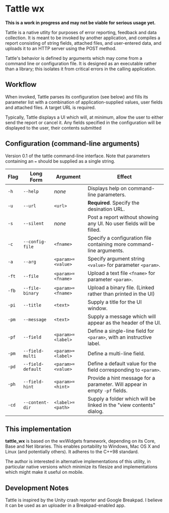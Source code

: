# Tattle wx

**This is a work in progress and may not be viable for serious usage yet.**

Tattle is a native utlity for purposes of error reporting, feedback and data collection.  It is meant to be invoked by another application, and compiles a report consisting of string fields, attached files, and user-entered data, and uploads it to an HTTP server using the POST method.

Tattle's behavior is defined by arguments which may come from a command line or configuration file.  It is designed as an executable rather than a library; this isolates it from critical errors in the calling application.


## Workflow

When invoked, Tattle parses its configuration (see below) and fills its parameter list with a combination of application-supplied values, user fields and attached files.  A target URL is required.

Typically, Tattle displays a UI which will, at minimum, allow the user to either send the report or cancel it.  Any fields specified in the configuration will be displayed to the user, their contents submitted


## Configuration (command-line arguments)

Version 0.1 of the tattle command-line interface.  Note that parameters containing an `=` should be supplied as a single string.

| Flag  | Long Form        | Argument          | Effect |
|-------|------------------|-------------------|--------|
| `-h`  | `--help`         | _none_            | Displays help on command-line parameters. |
| `-u`  | `--url`          | `<url>`           | **Required**.  Specify the desination URL. |
| `-s`  | `--silent`       | _none_            | Post a report without showing any UI.  No user fields will be filled. |
| `-c`  | `--config-file`  | `<fname>`         | Specify a configuration file containing more command-line arguments. |
| `-a`  | `--arg`          | `<param>=<value>` | Specify argument string `<value>` for parameter `<param>`. |
| `-ft` | `--file`         | `<param>=<fname>` | Upload a text file `<fname>` for parameter `<param>`. |
| `-fb` | `--file-binary`  | `<param>=<fname>` | Upload a binary file.  (Linked rather than printed in the UI) |
| `-pi` | `--title`        | `<text>`          | Supply a title for the UI window. |
| `-pm` | `--message`      | `<text>`          | Supply a message which will appear as the header of the UI. |
| `-pf` | `--field`        | `<param>=<label>` | Define a single-line field for `<param>`, with an instructive label. |
| `-pm` | `--field-multi`  | `<param>=<label>` | Define a multi-line field. |
| `-pd` | `--field-default`| `<param>=<value>` | Define a default value for the field corresponding to `<param>`. |
| `-ph` | `--field-hint`   | `<param>=<hint>`  | Provide a hint message for a parameter.  Will appear in empty `-pf` fields. |
| `-cd` | `--content-dir`  | `<label>=<path>`  | Supply a folder which will be linked in the "view contents" dialog. |


## This implementation

**tattle_wx** is based on the wxWidgets framework, depending on its Core, Base and Net libraries.  This enables portability to Windows, Mac OS X and Linux (and potentially others).  It adheres to the C++98 standard.

The author is interested in alternative implementations of this utility, in particular native versions which minimize its filesize and implementations which might make it useful on mobile.


## Development Notes

Tattle is inspired by the Unity crash reporter and Google Breakpad.  I believe it can be used as an uploader in a Breakpad-enabled app.
